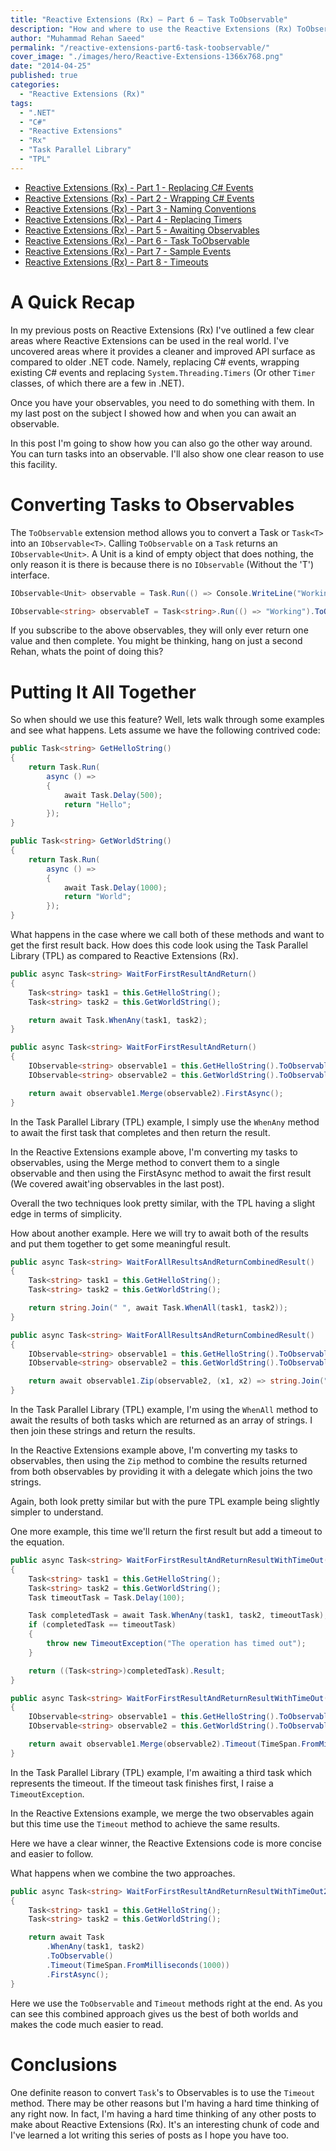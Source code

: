 ```yaml
---
title: "Reactive Extensions (Rx) – Part 6 – Task ToObservable"
description: "How and where to use the Reactive Extensions (Rx) ToObservable Extension method to turn a Task Parallel Library (TPL) Task into an IObservable."
author: "Muhammad Rehan Saeed"
permalink: "/reactive-extensions-part6-task-toobservable/"
cover_image: "./images/hero/Reactive-Extensions-1366x768.png"
date: "2014-04-25"
published: true
categories:
  - "Reactive Extensions (Rx)"
tags:
  - ".NET"
  - "C#"
  - "Reactive Extensions"
  - "Rx"
  - "Task Parallel Library"
  - "TPL"
---
```


- [Reactive Extensions (Rx) - Part 1 - Replacing C# Events](/reactive-extensions-part1-replacing-events/)
- [Reactive Extensions (Rx) - Part 2 - Wrapping C# Events](/reactive-extensions-part2-wrapping-events/)
- [Reactive Extensions (Rx) - Part 3 - Naming Conventions](/reactive-extensions-part3-naming-conventions/)
- [Reactive Extensions (Rx) - Part 4 - Replacing Timers](/reactive-extensions-part4-replacing-timers/)
- [Reactive Extensions (Rx) - Part 5 - Awaiting Observables](/reactive-extensions-part4-awaiting-observables/)
- [Reactive Extensions (Rx) - Part 6 - Task ToObservable](/reactive-extensions-part6-task-toobservable/)
- [Reactive Extensions (Rx) - Part 7 - Sample Events](/reactive-extensions-part7-sample-events/)
- [Reactive Extensions (Rx) - Part 8 - Timeouts](/reactive-extensions-rx-part-8-timeouts/)

# A Quick Recap

In my previous posts on Reactive Extensions (Rx) I've outlined a few clear areas where Reactive Extensions can be used in the real world. I've uncovered areas where it provides a cleaner and improved API surface as compared to older .NET code. Namely, replacing C# events, wrapping existing C# events and replacing `System.Threading.Timers` (Or other `Timer` classes, of which there are a few in .NET).

Once you have your observables, you need to do something with them. In my last post on the subject I showed how and when you can await an observable.

In this post I'm going to show how you can also go the other way around. You can turn tasks into an observable. I'll also show one clear reason to use this facility.

# Converting Tasks to Observables

The `ToObservable` extension method allows you to convert a Task or `Task<T>` into an `IObservable<T>`. Calling `ToObservable` on a `Task` returns an `IObservable<Unit>`. A Unit is a kind of empty object that does nothing, the only reason it is there is because there is no `IObservable` (Without the 'T') interface.

```cs
IObservable<Unit> observable = Task.Run(() => Console.WriteLine("Working")).ToObservable();

IObservable<string> observableT = Task<string>.Run(() => "Working").ToObservable();
```

If you subscribe to the above observables, they will only ever return one value and then complete. You might be thinking, hang on just a second Rehan, whats the point of doing this?

# Putting It All Together

So when should we use this feature? Well, lets walk through some examples and see what happens. Lets assume we have the following contrived code:

```cs
public Task<string> GetHelloString()
{
    return Task.Run(
        async () =>
        {
            await Task.Delay(500);
            return "Hello";
        });
}

public Task<string> GetWorldString()
{
    return Task.Run(
        async () =>
        {
            await Task.Delay(1000);
            return "World";
        });
}
```

What happens in the case where we call both of these methods and want to get the first result back. How does this code look using the Task Parallel Library (TPL) as compared to Reactive Extensions (Rx).

```cs
public async Task<string> WaitForFirstResultAndReturn()
{
    Task<string> task1 = this.GetHelloString();
    Task<string> task2 = this.GetWorldString();

    return await Task.WhenAny(task1, task2);
}

public async Task<string> WaitForFirstResultAndReturn()
{
    IObservable<string> observable1 = this.GetHelloString().ToObservable();
    IObservable<string> observable2 = this.GetWorldString().ToObservable();

    return await observable1.Merge(observable2).FirstAsync();
}
```

In the Task Parallel Library (TPL) example, I simply use the `WhenAny` method to await the first task that completes and then return the result.

In the Reactive Extensions example above, I'm converting my tasks to observables, using the Merge method to convert them to a single observable and then using the FirstAsync method to await the first result (We covered await'ing observables in the last post).

Overall the two techniques look pretty similar, with the TPL having a slight edge in terms of simplicity.

How about another example. Here we will try to await both of the results and put them together to get some meaningful result.

```cs
public async Task<string> WaitForAllResultsAndReturnCombinedResult()
{
    Task<string> task1 = this.GetHelloString();
    Task<string> task2 = this.GetWorldString();

    return string.Join(" ", await Task.WhenAll(task1, task2));
}

public async Task<string> WaitForAllResultsAndReturnCombinedResult()
{
    IObservable<string> observable1 = this.GetHelloString().ToObservable();
    IObservable<string> observable2 = this.GetWorldString().ToObservable();

    return await observable1.Zip(observable2, (x1, x2) => string.Join(" ", x1, x2));
}
```

In the Task Parallel Library (TPL) example, I'm using the `WhenAll` method to await the results of both tasks which are returned as an array of strings. I then join these strings and return the results.

In the Reactive Extensions example above, I'm converting my tasks to observables, then using the `Zip` method to combine the results returned from both observables by providing it with a delegate which joins the two strings.

Again, both look pretty similar but with the pure TPL example being slightly simpler to understand.

One more example, this time we'll return the first result but add a timeout to the equation.

```cs
public async Task<string> WaitForFirstResultAndReturnResultWithTimeOut()
{
    Task<string> task1 = this.GetHelloString();
    Task<string> task2 = this.GetWorldString();
    Task timeoutTask = Task.Delay(100);

    Task completedTask = await Task.WhenAny(task1, task2, timeoutTask);
    if (completedTask == timeoutTask)
    {
        throw new TimeoutException("The operation has timed out");
    }

    return ((Task<string>)completedTask).Result;
}

public async Task<string> WaitForFirstResultAndReturnResultWithTimeOut()
{
    IObservable<string> observable1 = this.GetHelloString().ToObservable();
    IObservable<string> observable2 = this.GetWorldString().ToObservable();

    return await observable1.Merge(observable2).Timeout(TimeSpan.FromMilliseconds(100)).FirstAsync();
}
```

In the Task Parallel Library (TPL) example, I'm awaiting a third task which represents the timeout. If the timeout task finishes first, I raise a `TimeoutException`.

In the Reactive Extensions example, we merge the two observables again but this time use the `Timeout` method to achieve the same results.

Here we have a clear winner, the Reactive Extensions code is more concise and easier to follow.

What happens when we combine the two approaches.

```cs
public async Task<string> WaitForFirstResultAndReturnResultWithTimeOut2()
{
    Task<string> task1 = this.GetHelloString();
    Task<string> task2 = this.GetWorldString();

    return await Task
        .WhenAny(task1, task2)
        .ToObservable()
        .Timeout(TimeSpan.FromMilliseconds(1000))
        .FirstAsync();
}
```

Here we use the `ToObservable` and `Timeout` methods right at the end. As you can see this combined approach gives us the best of both worlds and makes the code much easier to read.

# Conclusions

One definite reason to convert `Task`'s to Observables is to use the `Timeout` method. There may be other reasons but I'm having a hard time thinking of any right now. In fact, I'm having a hard time thinking of any other posts to make about Reactive Extensions (Rx). It's an interesting chunk of code and I've learned a lot writing this series of posts as I hope you have too.
